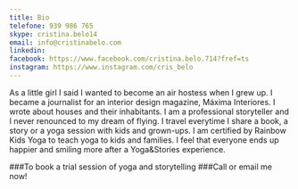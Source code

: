 ```yaml
---
title: Bio
telefone: 939 986 765
skype: cristina.belo14
email: info@cristinabelo.com
linkedin: 
facebook: https://www.facebook.com/cristina.belo.714?fref=ts
instagram: https://www.instagram.com/cris_belo
---
```


As a little girl I said I wanted to become an air hostess when I grew up. I became a journalist for an interior design magazine, Máxima Interiores. I wrote about houses and their inhabitants. I am a professional storyteller and I never renounced to my dream of flying. I travel everytime I share a book, a story or a yoga session with kids and grown-ups. I am certified by Rainbow Kids Yoga to teach yoga to kids and families. I feel that everyone ends up happier and smiling more after a Yoga&Stories experience.

###To book a trial session of yoga and storytelling
###Call or email me now!